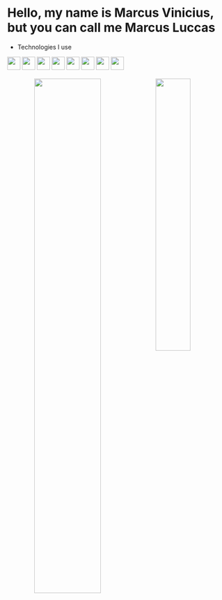 <h1>Hello, my name is Marcus Vinicius, but you can call me Marcus Luccas</h1>
<ul>
  <li>Technologies I use</li>
</ul>
<div style="display: inline_block">
  <img style="width: 30px;" src="https://cdn.jsdelivr.net/gh/devicons/devicon@latest/icons/godot/godot-original.svg" />
  <img style="width: 30px;" src="https://cdn.jsdelivr.net/gh/devicons/devicon@latest/icons/html5/html5-original.svg" />
  <img style="width: 30px;" src="https://cdn.jsdelivr.net/gh/devicons/devicon@latest/icons/css3/css3-original.svg" />
  <img style="width: 30px;" src="https://cdn.jsdelivr.net/gh/devicons/devicon@latest/icons/javascript/javascript-original.svg" />
  <img style="width: 30px;" src="https://cdn.jsdelivr.net/gh/devicons/devicon@latest/icons/csharp/csharp-original.svg" />
  <img style="width: 30px;" src="https://cdn.jsdelivr.net/gh/devicons/devicon@latest/icons/java/java-original.svg" />
  <img style="width: 30px;" src="https://cdn.jsdelivr.net/gh/devicons/devicon@latest/icons/spring/spring-original.svg" />
  <img style="width: 30px;" src="https://cdn.jsdelivr.net/gh/devicons/devicon@latest/icons/linux/linux-original.svg" />
</div>
<br>
<div  align="center" style="margin-bottom:100px">
<img width=55% align="left"  src="https://github-readme-streak-stats.herokuapp.com?user=marcus-viniciusdev&theme=radical&mode=weekly" />
<img width=40% align="left" src="https://github-readme-stats-git-main-rafaelalexandrino.vercel.app/api/top-langs/?username=marcus-viniciusdev&show_icons=true&theme=radical&layout=compact" />
 </div
